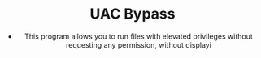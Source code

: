 <div align="center">

# UAC Bypass

- This program allows you to run files with elevated privileges without requesting any permission, without displayi